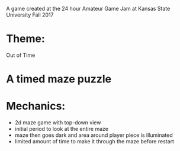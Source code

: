 A game created at the 24 hour Amateur Game Jam at Kansas State University Fall 2017

# Theme: 
Out of Time

# A timed maze puzzle

# Mechanics:
- 2d maze game with top-down view
- initial period to look at the entire maze
- maze then goes dark and area around player piece is illuminated
- limited amount of time to make it through the maze before restart

